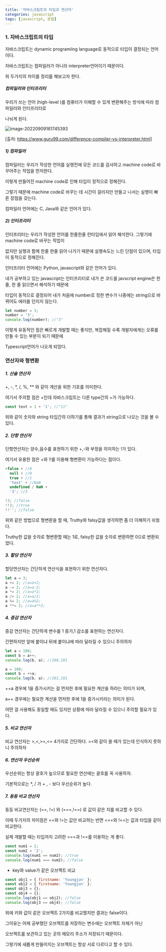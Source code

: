 ```yaml
---
title: '자바스크립트의 타입과 연산자'
categories: javascript
tags: [javascript, 문법]
---
```


### 1. 자바스크립트의 타입

자바스크립트는 dynamic programiing language로 동적으로 타입이 결정되는 언어이다.

자바스크립트는 컴파일러가 아니라 interpreter언어이기 때문이다.

위 두가지의 차이를 정리를 해보고자 한다.

##### 컴파일러와 인터프리터

우리가 쓰는 언어 (high-level )를 컴퓨터가 이해할 수 있게 변환해주는 방식에 따라 컴파일러와 인터프리터로

나뉘게 된다.

![image-20220909161745393](C:\Users\juni2\projects\choi2021.github.io\images\2022-09-08-2022-09-08-TIL\image-20220909161745393.png)

[출처: https://www.guru99.com/difference-compiler-vs-interpreter.html]

##### 1) 컴파일러

컴파일러는 우리가 작성한 언어를 실행전에 모든 코드를 검사하고 machine code로 바꾸어주는 작업을 먼저한다.

이렇게 만들어진 machine code로 인해 타입이 정적으로 정해진다.

그렇기 때문에 machine code로 바꾸는 데 시간이 걸리지만 만들고 나서는 실행이 빠른 장점을 갖는다.

컴파일러 언어에는 C, Java와 같은 언어가 있다.

##### 2) 인터프리터

인터프리터는 우리가 작성한 언어를 한줄한줄 런타임에서 읽어 해석한다. 그렇기에 machine code로 바꾸는 작업이

없지만 실행과 함께 한줄 한줄 읽어 나가기 때문에 실행속도는 느린 단점이 있으며, 타입이 동적으로 정해진다.

인터프리터 언어에는 Python, javascript와 같은 언어가 있다.

내가 공부하고 있는 javascript는 인터프리터로 내가 쓴 코드를 javscript engine은 한 줄, 한 줄 읽으면서 해석하기 때문에

타입이 동적으로 결정되어 내가 처음에 number로 정한 변수가 나중에는 string으로 바뀌어도 에러를 던지지 않는다.

```javascript
let number = 3;
number = '3';
console.log(number); //"3"
```

이렇게 유동적인 점은 빠르게 개발할 때는 좋지만, 복잡해질 수록 개발자에게는 오류를 만들 수 있는 부분이 되기 때문에

Typescript언어가 나오게 되었다.

### 연산자와 형변환

##### 1. 산술 연산자

+, -, \*, /, %, \*\* 와 같이 계산을 위한 기호를 의미한다.

여기서 주의할 점은 +인데 자바스크립트는 다른 type간의 +가 가능하다.

```javascript
const text = 1 + '1'; //"11"
```

위와 같이 숫자와 string 타입간의 더하기를 통해 결과가 string으로 나오는 것을 볼 수 있다.

##### 2. 단항 연산자

단항연산자는 양수,음수를 표현하기 위한 +,-와 부정을 의미하는 !가 있다.

여기서 유용한 점은 +와 !!를 이용해 형변환이 가능하다는 점이다.

```javascript
+false + //0
  null + //0
  true + //1
  'text' + //NaN
  undefined / NaN +
  '3'; //3

!3; //false
!!3; //true
!!''; //false
```

위와 같은 방법으로 형변환을 할 때, Truthy와 falsy값을 생각하면 좀 더 이해하기 쉬웠다.

Truthy한 값을 숫자로 형변환할 때는 1로, falsy한 값을 숫자로 변환하면 0으로 변환되었다.

##### 3. 할당 연산자

할당연산자는 간단하게 연산식을 표현하기 위한 연산자다.

```javascript
let a = 3;
a += 2; //a=a+2;
a -= 2; //a=a-2;
a *= 2; //a=a*2;
a /= 2; //a=a/2;
a %= 2; //a=a%2;
a **= 2; //a=a**2;
```

##### 4. 증감 연산자

증감 연산자는 간단하게 변수를 1 증가,1 감소를 표현하는 연산자다.

간편하지만 앞에 붙이냐 뒤에 붙이냐에 따라 달라질 수 있으니 주의하자

```javascript
let a = 100;
const b = a++;
console.log(b, a); //100,101

a = 100;
const b = ++a;
console.log(b, a); //101,101
```

++a 경우에 1을 증가시키는 걸 먼저한 후에 필요한 계산을 하라는 의미가 되며,

a++ 경우에는 필요한 계산을 먼저한 후에 1을 증가시키라는 의미가 된다.

어떤 걸 사용해도 동일할 때도 있지만 상황에 따라 달라질 수 있으니 주의할 필요가 있다.

##### 5. 비교 연산자

비교 연산자는 >,<,>=,<= 4가지로 간단하다. =<와 같이 쓸 때가 있는데 인식하지 못하니 주의하자

##### 6. 연산자 우선순위

우선순위는 항상 괄호가 높으므로 필요한 연산에는 괄호를 꼭 사용하자.

기본적으로는 \*, / 가 + , - 보다 우선순위가 높다.

##### 7. 동등 비교 연산자

동등 비교연산자는 (==, !=) 와 (===,!==) 로 값이 같은 지를 비교할 수 있다.

이때 두가지의 차이점은 ==와 !=는 값만 비교하는 반면 ===와 !==는 값과 타입을 같이 비교한다.

실제 개발할 때는 타입까지 고려한 ===과 !==를 이용하는 게 좋다.

```javascript
const num1 = 2;
const num2 = '2';
console.log(num1 == num2); //true
console.log(num1 === num2); //false
```

- key와 value가 같은 오브젝트 비교

```javascript
const obj1 = { firstname: 'Youngjun' };
const obj2 = { firstname: 'Youngjun' };
const obj3 = {};
const obj4 = {};
console.log(obj1 == obj2); //false
console.log(obj3 == obj4); //false
```

위에 키와 값이 같은 오브젝트 2가지를 비교했지만 결과는 false이다.

그이유는 어제 공부했던 오브젝트를 저장하는 변수에는 오브젝트 자체가 아닌

오브젝트를 보관하고 있는 곳의 메모리 주소가 저장되기 때문이다.

그렇기에 새롭게 만들어지는 오브젝트는 항상 서로 다르다고 할 수 있다.
